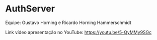 # AuthServer

Equipe: Gustavo Horning e Ricardo Horning Hammerschmidt

Link vídeo apresentação no YouTube: https://youtu.be/5-QyMMy9SGc
